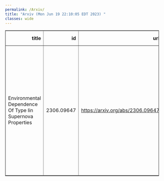 ```yaml
---
permalink: /Arxiv/
title: "Arxiv (Mon Jun 19 22:10:05 EDT 2023) "
classes: wide
---
```

<table border="1" class="dataframe">
  <thead>
    <tr style="text-align: right;">
      <th>title</th>
      <th>id</th>
      <th>url</th>
      <th>authors</th>
      <th>Local Authors</th>
    </tr>
  </thead>
  <tbody>
    <tr>
      <td>Environmental Dependence Of Type Iin Supernova Properties</td>
      <td>2306.09647</td>
      <td><a href="https://arxiv.org/abs/2306.09647" target="_blank">https://arxiv.org/abs/2306.09647</a></td>
      <td>Takashi J. Moriya, Lluis Galbany, Cristina Jimenez-Palau, Joseph P. Anderson, Hanindyo Kuncarayakti, Sebastian F. Sanchez, Joseph D. Lyman, Thallis Pessi, Jose L. Prieto, Christopher S. Kochanek, Subo Dong, Ping Chen</td>
      <td>Christopher Kochanek</td>
    </tr>
  </tbody>
</table>